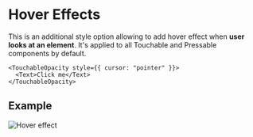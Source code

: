 # Hover Effects

This is an additional style option allowing to add hover effect when **user looks at an element**. It's applied to all Touchable and Pressable components by default.

```tsx
<TouchableOpacity style={{ cursor: "pointer" }}>
  <Text>Click me</Text>
</TouchableOpacity>
```

## Example

![Hover effect](../../static/img/visionos-hover.gif)
